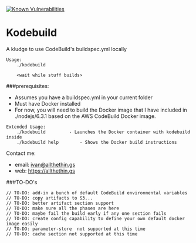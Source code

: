 
[![Known Vulnerabilities](https://snyk.io/test/github/ikluzak/kodebuild/badge.svg?targetFile=package.json)](https://snyk.io/test/github/ikluzak/kodebuild?targetFile=package.json)

# Kodebuild

A kludge to use CodeBuild's buildspec.yml locally

```
Usage:
	./kodebuild

	<wait while stuff builds>
```

###prerequisites:
- Assumes you have a buildspec.yml in your current folder
- Must have Docker installed
- For now, you will need to build the Docker image that I have included in ./nodejs/6.3.1 based on 
  the AWS CodeBuild Docker image.

```
Extended Usage:
	./kodebuild			- Launches the Docker container with kodebuild inside
	./kodebuild help		- Shows the Docker build instructions
```

Contact me:
- email: ivan@allthethin.gs
- web:   https://allthethin.gs

###TO-DO's
```
// TO-DO: add-in a bunch of default CodeBuild environmental variables
// TO-DO: copy artifacts to S3... 
// TO-DO: better artifact section support
// TO-DO: make sure all the phases are here
// TO-DO: maybe fail the build early if any one section fails
// TO-DO: create config capability to define your own default docker image easily
// TO-DO: parameter-store  not supported at this time
// TO-DO: cache section not supported at this time
```
